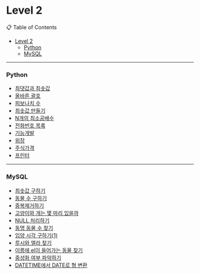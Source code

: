 # Level 2

📋 Table of Contents

- [Level 2](#level-2)
    - [Python](#python)
    - [MySQL](#mysql)

---

### Python
- [최댓값과 최솟값](./solution(1).py)
- [올바른 괄호](./solution(2).py)
- [피보나치 수](./solution(3).py)
- [최솟값 만들기](./solution(4).py)
- [N개의 최소공배수](./solution(5).py)
- [전화번호 목록](./solution(6).py)
- [기능개발](./solution(7).py)
- [위장](./solution(8).py)
- [주식가격](./solution(9).py)
- [프린터](./solution(10).py)

---

### MySQL
- [최솟값 구하기](./solution_1.sql)
- [동물 수 구하기](./solution_2.sql)
- [중복제거하기](./solution_3.sql)
- [고양이와 개는 몇 마리 있을까](./solution_4.sql)
- [NULL 처리하기](./solution_5.sql)
- [동명 동물 수 찾기](./solution_6.sql)
- [입양 시각 구하기(1)](./solution_7.sql)
- [루시와 엘라 찾기](./solution_8.sql)
- [이름에 el이 들어가는 동물 찾기](./solution_9.sql)
- [중성화 여부 파악하기](./solution_10.sql)
- [DATETIME에서 DATE로 형 변환](./solution_11.sql)